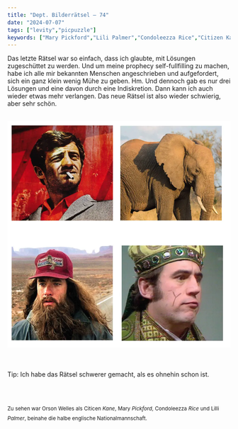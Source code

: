 ```yaml
---
title: "Dept. Bilderrätsel – 74"
date: "2024-07-07"
tags: ["levity","picpuzzle"]
keywords: ["Mary Pickford","Lili Palmer","Condoleezza Rice","Citizen Kane","Paul Belmondo","Tom Hanks","Terry Gilliam"]
---
```

Das letzte Rätsel war so einfach, dass ich glaubte, mit Lösungen zugeschüttet zu werden. Und um meine prophecy self-fullfilling zu machen, habe ich alle mir bekannten Menschen angeschrieben und aufgefordert, sich ein ganz klein wenig Mühe zu geben. Hm. Und dennoch gab es nur drei Lösungen und eine davon durch eine Indiskretion. Dann kann ich auch wieder etwas mehr verlangen. Das neue Rätsel ist also wieder schwierig, aber sehr schön.


<br/>

<img  src="/assets/img/picpuzzle75.webp" alt="Bilderrätsel75">

<br/>
<br/>
<br/>

Tip: Ich habe das Rätsel schwerer gemacht, als es ohnehin schon ist.

<br/>
<br/>

<sup>Zu sehen war Orson Welles als Citicen <i>Kane</i>, Mary <i>Pickford</i>, Condoleezza <i>Rice</i> und Lilli <i>Palmer</i>, beinahe die halbe englische Nationalmannschaft.
<sup>